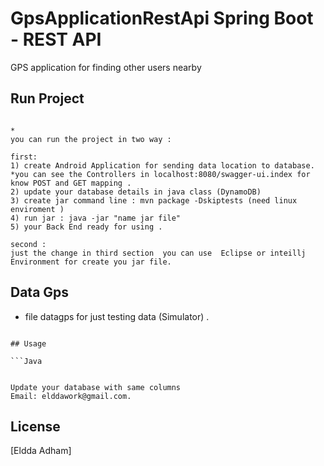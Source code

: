 # GpsApplicationRestApi Spring Boot - REST API
GPS application for finding other users nearby

## Run Project
```

*  
you can run the project in two way :

first:
1) create Android Application for sending data location to database.
*you can see the Controllers in localhost:8080/swagger-ui.index for know POST and GET mapping .
2) update your database details in java class (DynamoDB)
3) create jar command line : mvn package -Dskiptests (need linux enviroment )
4) run jar : java -jar "name jar file"
5) your Back End ready for using .

second :
just the change in third section  you can use  Eclipse or inteillj Environment for create you jar file.

```
## Data Gps
* file datagps for just testing data (Simulator) .

```

## Usage

```Java


Update your database with same columns  
Email: elddawork@gmail.com.
```


## License
[Eldda Adham]
